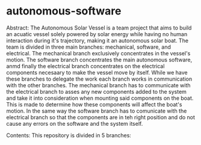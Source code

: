 # autonomous-software


Abstract:
  The Autonomous Solar Vessel is a team  project that aims to build an acuatic vessel solely powered by solar energy while having no human interaction during it's trajectory, making it an autonomous solar boat. The team is divided in three main branches: mechanical, software, and electrical. The mechanical branch exclusively concentrates in the vessel's motion. The software branch concentrates the main autonomous software, anmd finally the electrical branch concentrates on the electrical components necesaary to make the vessel move by itself. While we have these branches to delegate the work each branch works in communication with the other branches. The mechanical branch has to communicate with the electrical branch to asses any new components added to the system and take it into consideration when mounting said components on the boat. This is made to determine how these components will affect the boat's motion. In the same way the software branch has to comunicate with the electrical branch so that the components are in teh right position and do not cause any errors on the software and the system itself. 
  

Contents:
  This repository is divided in 5 branches: 
